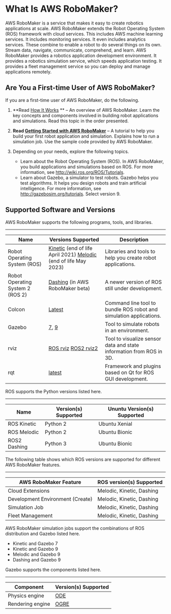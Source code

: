 # What Is AWS RoboMaker?<a name="what-is-robomaker"></a>

AWS RoboMaker is a service that makes it easy to create robotics applications at scale\. AWS RoboMaker extends the Robot Operating System \(ROS\) framework with cloud services\. This includes AWS machine learning services\. It includes monitoring services\. It even includes analytics services\. These combine to enable a robot to do several things on its own\. Stream data, navigate, communicate, comprehend, and learn\. AWS RoboMaker provides a robotics application development environment\. It provides a robotics simulation service, which speeds application testing\. It provides a fleet management service so you can deploy and manage applications remotely\.

## Are You a First\-time User of AWS RoboMaker?<a name="first-time-user"></a>

If you are a first\-time user of AWS RoboMaker, do the following\. 

1. **Read [How It Works](how-it-works.md) ** – An overview of AWS RoboMaker\. Learn the key concepts and components involved in building robot applications and simulations\. Read this topic in the order presented\. 

1. **Read [Getting Started with AWS RoboMaker](getting-started.md)** – A tutorial to help you build your first robot application and simulation\. Explains how to run a simulation job\. Use the sample code provided by AWS RoboMaker\.

1. Depending on your needs, explore the following topics\.
   + Learn about the Robot Operating System \(ROS\)\. In AWS RoboMaker, you build applications and simulations based on ROS\. For more information, see [http://wiki\.ros\.org/ROS/Tutorials](http://wiki.ros.org/ROS/Tutorials)\.
   + Learn about Gazebo, a simulator to test robots\. Gazebo helps you test algorithms\. It helps you design robots and train artificial intelligence\. For more information, see [http://gazebosim\.org/tutorials](http://gazebosim.org/tutorials)\. Select version 9\.

## Supported Software and Versions<a name="supported-versions"></a>

AWS RoboMaker supports the following programs, tools, and libraries\.


****  

| Name | Versions Supported | Description | 
| --- | --- | --- | 
| Robot Operating System \(ROS\) |  [Kinetic](http://wiki.ros.org/kinetic) \(end of life April 2021\) [Melodic](http://wiki.ros.org/melodic) \(end of life May 2023\)  | Libraries and tools to help you create robot applications\. | 
| Robot Operating System 2 \(ROS 2\) |  [Dashing](http://docs.ros2.org/dashing) \(in AWS RoboMaker beta\)  | A newer version of ROS still under development\. | 
| Colcon | [Latest](https://github.com/colcon/colcon-core) | Command line tool to bundle ROS robot and simulation applications\. | 
| Gazebo | [7](http://gazebosim.org/blog/gazebo7), [9](http://gazebosim.org/blog/gazebo9) | Tool to simulate robots in an environment\. | 
| rviz | [ROS rviz](http://wiki.ros.org/rviz) [ROS2 rviz2](https://github.com/ros2/rviz)  | Tool to visualize sensor data and state information from ROS in 3D\. | 
| rqt | [latest](http://wiki.ros.org/rqt) | Framework and plugins based on Qt for ROS GUI development\. | 

ROS supports the Python versions listed here\.


****  

| Name | Version\(s\) Supported | Ununtu Version\(s\) Supported | 
| --- | --- | --- | 
| ROS Kinetic | Python 2 | Ubuntu Xenial | 
| ROS Melodic | Python 2 | Ubuntu Bionic | 
| ROS2 Dashing | Python 3 | Ubuntu Bionic | 

The following table shows which ROS versions are supported for different AWS RoboMaker features\.


****  

| AWS RoboMaker Feature | ROS version\(s\) Supported | 
| --- | --- | 
| Cloud Extensions |  Melodic, Kinetic, Dashing  | 
| Development Environment \(Create\) |  Melodic, Kinetic, Dashing  | 
| Simulation Job |  Melodic, Kinetic, Dashing  | 
| Fleet Management |  Melodic, Kinetic, Dashing  | 

AWS RoboMaker simulation jobs support the combinations of ROS distribution and Gazebo listed here\.
+ Kinetic and Gazebo 7
+ Kinetic and Gazebo 9
+ Melodic and Gazebo 9
+ Dashing and Gazebo 9

Gazebo supports the components listed here\.


****  

| Component | Version\(s\) Supported | 
| --- | --- | 
| Physics engine |  [ODE](http://opende.sourceforge.net/)  | 
| Rendering engine |  [OGRE](https://www.ogre3d.org/)  | 